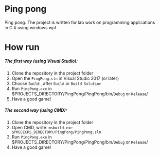 # Ping pong
Ping pong. The project is written for lab work on programming applications in C # using windows wpf
# How run
##### The first way (using Visual Studio):
1) Clone the repository in the project folder
2) Open the `PingPong.sln` in Visual Studio 2017 (or later)
3) Choose `Build` , after `Build` or `Build Solution`
4) Run `PingPong.exe` in $PROJECTS_DIRECTORY/PingPong/PingPong/bin/`Debug` or `Release`/
5) Have a good game!
##### The second way (using CMD):
1) Clone the repository in the project folder
2) Open CMD, write: `msbuild.exe $PROJECRS_DIRECTORY/PingPong/PingPong.sln`
3) Run `PingPong.exe` in $PROJECTS_DIRECTORY/PingPong/PingPong/bin/`Debug` or `Release`/
4) Have a good game!
